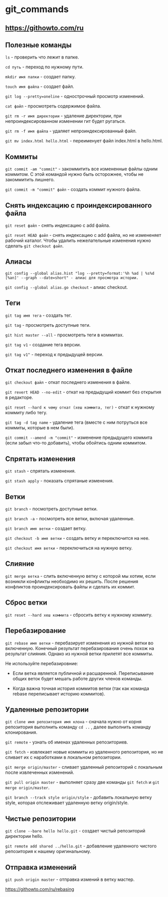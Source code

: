 # git_commands

## https://githowto.com/ru

## Полезные команды

```ls``` - проверить что лежит в папке.

```cd путь``` - переход по нужному пути.

```mkdir имя папки``` - создает папку.

```touch имя файла``` - создает файл.

```git log --pretty=oneline``` - однострочный просмотр изменений.

```cat файл``` - просмотреть содержимое файла.

```git rm -r имя директории``` - удаление директории, при непроиндексированном изменении гит будет ругаться.

```git rm -f имя файла``` - удаляет непроиндексированный файл.

```git mv index.html hello.html``` - переименует файл index.html в hello.html.

## Коммиты

```git commit -am "commit"``` - закоммитить все измененные файлы одним коммитом. С этой командой нужно быть осторожнее, чтобы не закоммитить лишнего.

```git commit -m "commit" файл``` - создать коммит нужного файла.

## Снять индексацию с проиндексированного файла

```git reset файл``` - снять индексацию с add файла.

```git reset HEAD файл``` - снять индексацию с add файла, но не измененяет рабочий каталог. Чтобы удалить нежелательные изменения нужно сделать ```git checkout файл```.

## Алиасы

```git config --global alias.hist "log --pretty=format:'%h %ad | %s%d [%an]' --graph --date=short" - алиас для просмотра истории.```

```git config --global alias.go checkout``` - алиас checkout.

## Теги

```git tag имя тега``` - создать тег.

```git tag``` - просмотреть доступные теги.

```git hist master --all``` - просмотреть теги в коммитах.

```git tag v1``` - создание тега версии.

```git tag v1^``` - переход к предыдущей версии.

## Откат последнего изменения в файле

```git checkout файл``` - откат последнего изменения в файле.

```git revert HEAD --no-edit``` - откат на предыдущий коммит без открытия в редакторе.

```git reset --hard к чему откат (хеш коммита, тег)``` - откат к нужному коммиту либо тегу.

```git tag -d tag name``` - удаление тега (вместе с ним потруться все коммиты, которые в нем были). 

```git commit --amend -m "commit"``` - изменение предыдущего коммита (если забыл что-то добавить), чтобы обойтись одним коммитом.

## Спрятать изменения

```git stash``` - спрятать изменения.

```git stash apply``` - показать спрятаные изменения.

## Ветки

```git branch``` - посмотреть доступные ветки.

```git branch -a``` - посмотреть все ветки, включая удаленные.

```git branch имя ветки``` - создает ветку.

```git checkout -b имя ветки``` - создать ветку и переключится на нее.

```git checkout имя ветки``` - переключиться на нужную ветку.

## Слияние 

```git merge ветка``` - слить включенную ветку с которой мы хотим, если возникли конфликты необходимо их решить. После решения конфликтов проиндексировать файлы и сделать их коммит.

## Сброс ветки

```git reset --hard хеш коммита``` - сбросить ветку к нужному коммиту.

## Перебазирование

```git rebase имя ветки``` - перебазирует изменения из нужной ветки во включенную. Конечный результат перебазирования очень похож на результат слияния. Однако из нужной ветки прилетят все коммиты.

Не используйте перебазировние:

* Если ветка является публичной и расшаренной. Переписывание общих веток будет мешать работе других членов команды.

* Когда важна точная история коммитов ветки (так как команда rebase переписывает историю коммитов).

## Удаленные репозитории

```git clone имя репозитория имя клона``` - сначала нужно от корня репозитория выполнить команду ```cd ..``` , далее выполнить команду клонирования.

```git remote``` - узнать об именах удаленных репозиториев.

```git fetch``` - извлекает новые коммиты из удаленного репозитория, но не сливает их с наработками в локальном репозитории.

```git merge origin/master``` - сливает удаленный репозиторий с локальным после извлеченных изменений.

```git pull origin master``` - выполняет сразу две команды ```git fetch``` и ```git merge origin/master```.

```git branch --track style origin/style``` - добавить локальную ветку style, которая отслеживает удаленную ветку origin/style.

## Чистые репозитории

```git clone --bare hello hello.git``` - создает чистый репозиторий директории hello.

```git remote add shared ../hello.git``` - добавление удаленного чистого репозитория к нашему оригинальному.

## Отправка изменений 

```git push origin master``` - отправка измений в ветку мастер.

https://githowto.com/ru/rebasing
